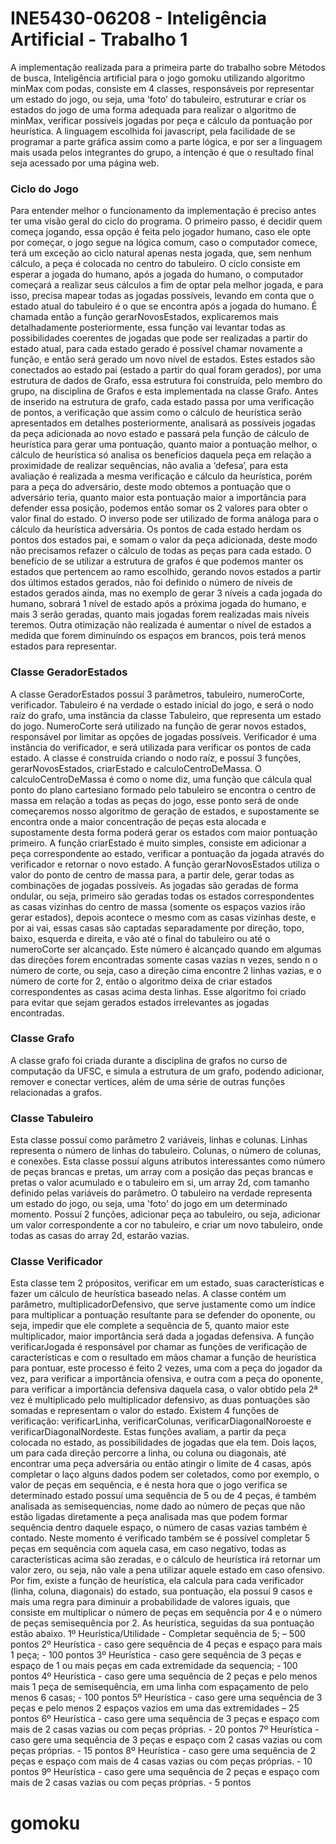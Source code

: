 <h1>INE5430-06208 - Inteligência Artificial - Trabalho 1</h1>
A implementação realizada para a primeira parte do trabalho sobre Métodos de busca, Inteligência artificial para o jogo gomoku utilizando algoritmo minMax com podas, consiste em 4 classes, responsáveis por representar um estado do jogo, ou seja, uma ‘foto’ do tabuleiro, estruturar e criar os estados do jogo de uma forma adequada para realizar o algoritmo de minMax, verificar possíveis jogadas por peça e cálculo da pontuação por heurística.
A linguagem escolhida foi javascript, pela facilidade de se programar a parte gráfica assim como a parte lógica, e por ser a linguagem mais usada pelos integrantes do grupo, a intenção é que o resultado final seja acessado por uma página web.
<h3>Ciclo do Jogo</h3>
Para entender melhor o funcionamento da implementação é preciso antes ter uma visão geral do ciclo do programa. O primeiro passo, é decidir quem começa jogando, essa opção é feita pelo jogador humano, caso ele opte por começar, o jogo segue na lógica comum, caso o computador comece, terá um exceção ao ciclo natural apenas nesta jogada, que, sem nenhum cálculo, a peça é colocada no centro do tabuleiro.
O ciclo consiste em esperar a jogada do humano, após a jogada do humano, o computador começará a realizar seus cálculos a fim de optar pela melhor jogada, e para isso, precisa mapear todas as jogadas possíveis, levando em conta que o estado atual do tabuleiro é o que se encontra após a jogada do humano. É chamada então a função gerarNovosEstados, explicaremos mais detalhadamente posteriormente, essa função vai levantar todas as possibilidades coerentes de jogadas que pode ser realizadas a partir do estado atual, para cada estado gerado é possível chamar novamente a função, e então será gerado um novo nível de estados. Estes estados são conectados ao estado pai (estado a partir do qual foram gerados), por uma estrutura de dados de Grafo, essa estrutura foi construída, pelo membro do grupo, na disciplina de Grafos e esta implementada na classe Grafo.
Antes de inserido na estrutura de grafo, cada estado passa por uma verificação de pontos, a verificação que assim como o cálculo de heurística serão apresentados em detalhes posteriormente, analisará as possíveis jogadas da peça adicionada ao novo estado e passará pela função de cálculo de heurística para gerar uma pontuação, quanto maior a pontuação melhor, o cálculo de heurística só analisa os benefícios daquela peça em relação a proximidade de realizar sequências, não avalia a ‘defesa’, para esta avaliação é realizada a mesma verificação e cálculo da heurística, porém para a peça do adversário, deste modo obtemos a pontuação que o adversário teria, quanto maior esta pontuação maior a importância para defender essa posição, podemos então somar os 2 valores para obter o valor final do estado. O inverso pode ser utilizado de forma análoga para o cálculo da heurística adversária.
Os pontos de cada estado herdam os pontos dos estados pai, e somam o valor da peça adicionada, deste modo não precisamos refazer o cálculo de todas as peças para cada estado.
O benefício de se utilizar a estrutura de grafos é que podemos manter os estados que pertencem ao ramo escolhido, gerando novos estados a partir dos últimos estados gerados, não foi definido o número de níveis de estados gerados ainda, mas no exemplo de gerar 3 níveis a cada jogada do humano, sobrará 1 nível de estado após a próxima jogada do humano, e mais 3 serão geradas, quanto mais jogadas forem realizadas mais níveis teremos.
Outra otimização não realizada é aumentar o nível de estados a medida que forem diminuíndo os espaços em brancos, pois terá menos estados para representar.
<h3>Classe GeradorEstados</h3>
A classe GeradorEstados possuí 3 parâmetros, tabuleiro, numeroCorte, verificador.
Tabuleiro é na verdade o estado inicial do jogo, e será o nodo raíz do grafo, uma instância da classe Tabuleiro, que representa um estado do jogo. NumeroCorte será utilizado na função de gerar novos estados, responsável por limitar as opções de jogadas possíveis. 	Verificador é uma instância do verificador, e será utilizada para verificar os pontos de cada estado.
	A classe é construída criando o nodo raíz, e possuí 3 funções, gerarNovosEstados, criarEstado e calculoCentroDeMassa.
	O calculoCentroDeMassa é como o nome diz, uma função que cálcula qual ponto do plano cartesiano formado pelo tabuleiro se encontra o centro de massa em relação a todas as peças do jogo, esse ponto será de onde começaremos nosso algoritmo de geração de estados, e supostamente se encontra onde a maior concentração de peças esta alocada e supostamente desta forma poderá gerar os estados com maior pontuação primeiro.
	A função criarEstado é muito simples, consiste em adicionar a peça correspondente ao estado, verificar a pontuação da jogada através do verificador e retornar o novo estado.
	A função gerarNovosEstados utiliza o valor do ponto de centro de massa para, a partir dele, gerar todas as combinações de jogadas possíveis. As jogadas são geradas de forma ondular, ou seja, primeiro são geradas todas os estados correspondentes as casas vizinhas do centro de massa (somente os espaços vazios irão gerar estados), depois acontece o mesmo com as casas vizinhas deste, e por ai vai, essas casas são captadas separadamente por direção, topo, baixo, esquerda e direita, e vão até o final do tabuleiro ou até o numeroCorte ser alcançado. Este número é alcançado quando em algumas das direções forem encontradas somente casas vazias n vezes, sendo n o número de corte, ou seja, caso a direção cima encontre 2 linhas vazias, e o número de corte for 2, então o algoritmo deixa de criar estados correspondentes as casas acima desta linhas. Esse algoritmo foi criado para evitar que sejam gerados estados irrelevantes as jogadas encontradas.
<h3>Classe Grafo</h3>
	A classe grafo foi criada durante a disciplina de grafos no curso de computação da UFSC, e simula a estrutura de um grafo, podendo adicionar, remover e conectar vertices, além de uma série de outras funções relacionadas a grafos.

<h3>Classe Tabuleiro</h3>
	Esta classe possuí como parâmetro 2 variáveis, linhas e colunas. Linhas representa o número de linhas do tabuleiro. Colunas, o número de colunas, e conexões. Esta classe possuí alguns atributos interessantes como número de peças brancas e pretas, um array com a posição das peças brancas e pretas o valor acumulado e o tabuleiro em si, um array 2d, com tamanho definido pelas variáveis do parâmetro.
	O tabuleiro na verdade representa um estado do jogo, ou seja, uma 'foto' do jogo em um determinado momento.
	Possuí 2 funções, adicionar peça ao tabuleiro, ou seja, adicionar um valor correspondente a cor no tabuleiro, e criar um novo tabuleiro, onde todas as casas do array 2d, estarão vazias.
<h3>Classe Verificador</h3>
	Esta classe tem 2 própositos, verificar em um estado, suas características e fazer um cálculo de heurística baseado nelas.
	A classe contém um parâmetro, multiplicadorDefensivo, que serve justamente como um índice para multiplicar a pontuação resultante para se defender do oponente, ou seja, impedir que ele complete a sequência de 5, quanto maior este multiplicador, maior importância será dada a jogadas defensiva.
	A função verificarJogada é responsável por chamar as funções de verificação de características e com o resultado em mãos chamar a função de heurística para pontuar, este processo é feito 2 vezes, uma com a peça do jogador da vez, para verificar a importância ofensiva, e outra com a peça do oponente, para verificar a importância defensiva daquela casa, o valor obtido pela 2ª vez é multiplicado pelo multiplicador defensivo, as duas pontuações são somadas e representam o valor do estado.
Existem 4 funções de verificação: verificarLinha, verificarColunas, verificarDiagonalNoroeste e verificarDiagonalNordeste. Estas funções avaliam, a partir da peça colocada no estado, as possibilidades de jogadas que ela tem. Dois laços, um para cada direção percorre a linha, ou coluna ou diagonais, até encontrar uma peça adversária ou então atingir o limite de 4 casas, após completar o laço alguns dados podem ser coletados, como por exemplo, o valor de peças em sequência, e é nesta hora que o jogo verifica se determinado estado possuí uma sequência de 5 ou de 4 peças, é também analisada as semisequencias, nome dado ao número de peças que não estão ligadas diretamente a peça analisada mas que podem formar sequência dentro daquele espaço, o número de casas vazias também é contado. Neste momento é verificado também se é possível completar 5 peças em sequência com aquela casa, em caso negativo, todas as características acima são zeradas, e o cálculo de heurística irá retornar um valor zero, ou seja, não vale a pena utilizar aquele estado em caso ofensivo.
Por fim, existe a função de heurística, ela calcula para cada verificador (linha, coluna, diagonais) do estado, sua pontuação, ela possuí 9 casos e mais uma regra para diminuir a probabilidade de valores iguais, que consiste em multiplicar o número de peças em sequência por 4 e o número de peças semisequência por 2. As heurística, seguidas da sua pontuação estão abaixo.
1º Heurística/Utilidade - Completar sequência de 5; – 500 pontos
2º Heurística - caso gere sequência de 4 peças e espaço para mais 1 peça; - 100 pontos
3º Heurística - caso gere sequência de 3 peças e espaço de 1 ou mais peças em cada extremidade da sequencia; - 100 pontos
4º Heurística - caso gere uma sequência de 2 peças e pelo menos mais 1 peça de semisequência, em uma linha com espaçamento de pelo menos 6 casas; - 100 pontos
5º Heurística - caso gere uma sequência de 3 peças e pelo menos 2 espaços vazios em uma das extremidades – 25 pontos
6º Heurística - caso gere uma sequência de 3 peças e espaço com mais de 2 casas vazias ou com peças próprias. - 20 pontos
7º Heurística - caso gere uma sequência de 3 peças e espaço com 2 casas vazias ou com peças próprias. - 15 pontos
8º Heurística - caso gere uma sequência de 2 peças e espaço com mais de 4 casas vazias ou com peças próprias. - 10 pontos
9º Heurística - caso gere uma sequência de 2 peças e espaço com mais de 2 casas vazias ou com peças próprias. - 5 pontos

# gomoku

